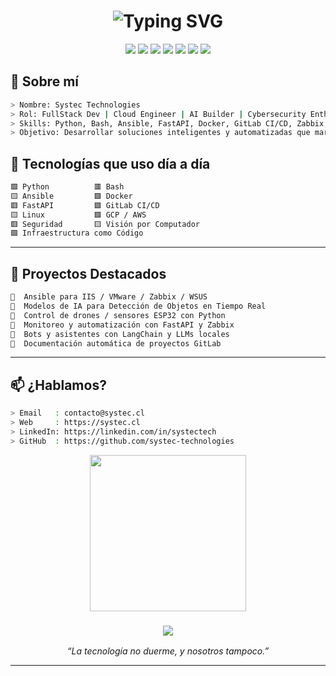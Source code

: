 
<h1 align="center">
  <img src="https://readme-typing-svg.herokuapp.com?font=Fira+Code&size=28&pause=1000&center=true&vCenter=true&width=600&lines=Hola+👋+soy+Systec+Technologies;Ingeniero+FullStack+%7C+Cloud+%7C+IA+%7C+Seguridad;Bienvenido+a+mi+repositorio" alt="Typing SVG" />
</h1>

<p align="center">
  <img src="https://img.shields.io/badge/Linux-232323?style=for-the-badge&logo=linux&logoColor=green"/>
  <img src="https://img.shields.io/badge/Python-232323?style=for-the-badge&logo=python&logoColor=yellow"/>
  <img src="https://img.shields.io/badge/Bash-232323?style=for-the-badge&logo=gnu-bash&logoColor=white"/>
  <img src="https://img.shields.io/badge/Ansible-232323?style=for-the-badge&logo=ansible&logoColor=red"/>
  <img src="https://img.shields.io/badge/Docker-232323?style=for-the-badge&logo=docker&logoColor=cyan"/>
  <img src="https://img.shields.io/badge/FastAPI-232323?style=for-the-badge&logo=fastapi&logoColor=green"/>
  <img src="https://img.shields.io/badge/GitLab-232323?style=for-the-badge&logo=gitlab&logoColor=orange"/>
</p>



## 🧠 Sobre mí

```bash
> Nombre: Systec Technologies
> Rol: FullStack Dev | Cloud Engineer | AI Builder | Cybersecurity Enthusiast
> Skills: Python, Bash, Ansible, FastAPI, Docker, GitLab CI/CD, Zabbix, ML/AI
> Objetivo: Desarrollar soluciones inteligentes y automatizadas que marquen la diferencia
````



## 🚀 Tecnologías que uso día a día

```bash
🟩 Python          🟥 Bash
🟨 Ansible         🟩 Docker
🟥 FastAPI         🟩 GitLab CI/CD
🟨 Linux           🟩 GCP / AWS
🟥 Seguridad       🟨 Visión por Computador
🟩 Infraestructura como Código
```

---

## 📁 Proyectos Destacados

```markdown
📌  Ansible para IIS / VMware / Zabbix / WSUS
📌  Modelos de IA para Detección de Objetos en Tiempo Real
📌  Control de drones / sensores ESP32 con Python
📌  Monitoreo y automatización con FastAPI y Zabbix
📌  Bots y asistentes con LangChain y LLMs locales
📌  Documentación automática de proyectos GitLab
```

---

## 📫 ¿Hablamos?

```bash
> Email   : contacto@systec.cl
> Web     : https://systec.cl
> LinkedIn: https://linkedin.com/in/systectech
> GitHub  : https://github.com/systec-technologies
```



<p align="center">
  <img src="https://media.giphy.com/media/eNAsjO55tPbgaor7ma/giphy.gif" width="250"/>
</p>

<h3 align="center">
  <img src="https://img.shields.io/badge/Tecnología_con_propósito-232323?style=for-the-badge&logoColor=green"/>
</h3>

<p align="center"><i>“La tecnología no duerme, y nosotros tampoco.”</i></p>


---
